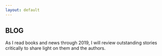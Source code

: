 ```yaml
---
layout: default
---
```


## BLOG
As I read books and news through 2019, I will review outstanding stories critically to share light on them and the authors.

<br>



